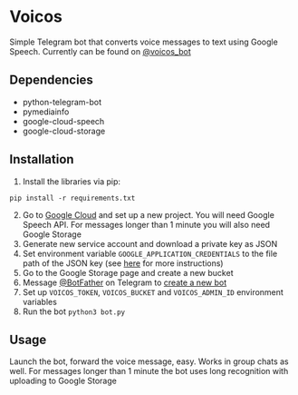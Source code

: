 # Voicos
Simple Telegram bot that converts voice messages to text using Google Speech. Currently can be found on [@voicos_bot](https://t.me/voicos_bot)

## Dependencies
* python-telegram-bot
* pymediainfo
* google-cloud-speech
* google-cloud-storage

## Installation
1. Install the libraries via pip:
```
pip install -r requirements.txt
```
2. Go to [Google Cloud](https://cloud.google.com/) and set up a new project. You will need Google Speech API. 
   For messages longer than 1 minute you will also need Google Storage
2. Generate new service account and download a private key as JSON
2. Set environment variable `GOOGLE_APPLICATION_CREDENTIALS` to the file path of the JSON key 
   (see [here](https://cloud.google.com/speech-to-text/docs/quickstart-client-libraries) for more instructions)
2. Go to the Google Storage page and create a new bucket
2. Message [@BotFather](https://t.me/BotFather) on Telegram to [create a new bot](https://core.telegram.org/bots#6-botfather)
2. Set up `VOICOS_TOKEN`, `VOICOS_BUCKET` and `VOICOS_ADMIN_ID` environment variables
2. Run the bot
`python3 bot.py`

## Usage
Launch the bot, forward the voice message, easy. Works in group chats as well. 
For messages longer than 1 minute the bot uses long recognition with uploading to Google Storage
